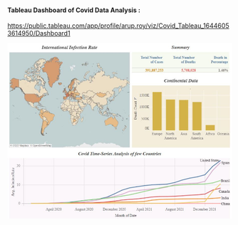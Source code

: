 #### Tableau Dashboard of Covid Data Analysis :
https://public.tableau.com/app/profile/arup.roy/viz/Covid_Tableau_16446053614950/Dashboard1

<a href="https://public.tableau.com/app/profile/arup.roy/viz/Covid_Tableau_16446053614950/Dashboard1">
  <img src="dashPreview.jpg" width=960>
</a>
